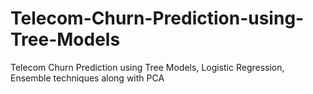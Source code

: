 # Telecom-Churn-Prediction-using-Tree-Models
Telecom Churn Prediction using Tree Models, Logistic Regression, Ensemble techniques along with PCA
